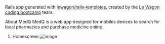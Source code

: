 Rails app generated with [lewagon/rails-templates](https://github.com/lewagon/rails-templates), created by the [Le Wagon coding bootcamp](https://www.lewagon.com) team.

About MedQ
MedQ is a web app designed for mobiles devices to search for local pharmacies and purchase medicine online.

1. Homescreen
![image](https://user-images.githubusercontent.com/87809334/217652273-bb4952a7-c74f-4c77-b31c-d9fde36890c9.png)
